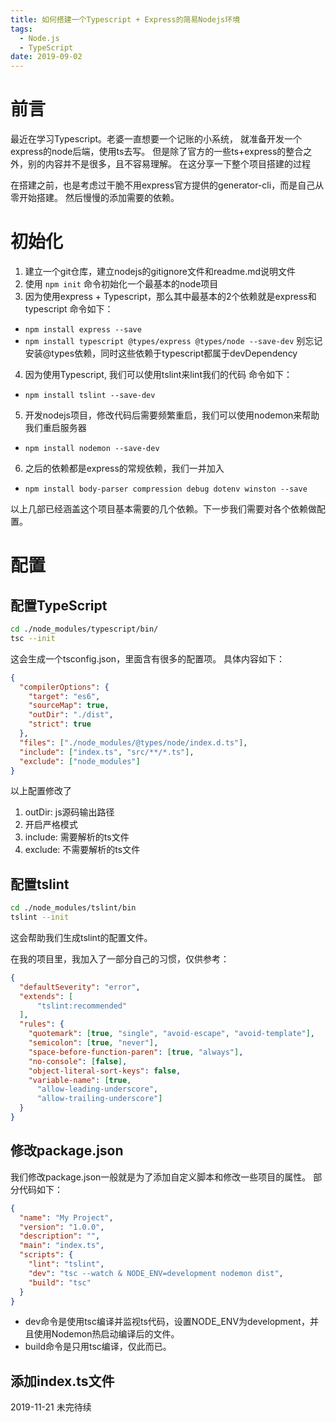 ```yaml
---
title: 如何搭建一个Typescript + Express的简易Nodejs环境
tags:
  - Node.js
  - TypeScript
date: 2019-09-02
---
```


# 前言

最近在学习Typescript。老婆一直想要一个记账的小系统，
就准备开发一个express的node后端，使用ts去写。
但是除了官方的一些ts+express的整合之外，别的内容并不是很多，且不容易理解。
在这分享一下整个项目搭建的过程

在搭建之前，也是考虑过干脆不用express官方提供的generator-cli，而是自己从零开始搭建。
然后慢慢的添加需要的依赖。

# 初始化

1. 建立一个git仓库，建立nodejs的gitignore文件和readme.md说明文件
2. 使用 `npm init` 命令初始化一个最基本的node项目
3. 因为使用express + Typescript，那么其中最基本的2个依赖就是express和typescript
  命令如下：
  * `npm install express --save`
  * `npm install typescript @types/express @types/node --save-dev`
  别忘记安装@types依赖，同时这些依赖于typescript都属于devDependency
4. 因为使用Typescript, 我们可以使用tslint来lint我们的代码
  命令如下：
  * `npm install tslint --save-dev`
5. 开发nodejs项目，修改代码后需要频繁重启，我们可以使用nodemon来帮助我们重启服务器
  * `npm install nodemon --save-dev`
6. 之后的依赖都是express的常规依赖，我们一并加入
  * `npm install body-parser compression debug dotenv winston --save`

以上几部已经涵盖这个项目基本需要的几个依赖。下一步我们需要对各个依赖做配置。

# 配置

## 配置TypeScript
```Bash
cd ./node_modules/typescript/bin/
tsc --init
```
这会生成一个tsconfig.json，里面含有很多的配置项。
具体内容如下：
```JSON
{
  "compilerOptions": {
    "target": "es6",
    "sourceMap": true,
    "outDir": "./dist",
    "strict": true
  },
  "files": ["./node_modules/@types/node/index.d.ts"],
  "include": ["index.ts", "src/**/*.ts"],
  "exclude": ["node_modules"]
}
```
以上配置修改了
1. outDir: js源码输出路径
2. 开启严格模式
3. include: 需要解析的ts文件
4. exclude: 不需要解析的ts文件


## 配置tslint

```Bash
cd ./node_modules/tslint/bin
tslint --init
```

这会帮助我们生成tslint的配置文件。

在我的项目里，我加入了一部分自己的习惯，仅供参考：
```JSON
{
  "defaultSeverity": "error",
  "extends": [
      "tslint:recommended"
  ],
  "rules": {
    "quotemark": [true, "single", "avoid-escape", "avoid-template"],
    "semicolon": [true, "never"],
    "space-before-function-paren": [true, "always"],
    "no-console": [false],
    "object-literal-sort-keys": false,
    "variable-name": [true, 
      "allow-leading-underscore", 
      "allow-trailing-underscore"]
  }
}
```

## 修改package.json

我们修改package.json一般就是为了添加自定义脚本和修改一些项目的属性。
部分代码如下：

```JSON
{
  "name": "My Project",
  "version": "1.0.0",
  "description": "",
  "main": "index.ts",
  "scripts": {
    "lint": "tslint",
    "dev": "tsc --watch & NODE_ENV=development nodemon dist",
    "build": "tsc"
  }
}
``` 
* dev命令是使用tsc编译并监视ts代码，设置NODE_ENV为development，并且使用Nodemon热启动编译后的文件。
* build命令是只用tsc编译，仅此而已。

## 添加index.ts文件

2019-11-21 未完待续